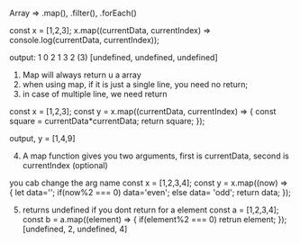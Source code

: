 Array => .map(), .filter(), .forEach()

const x = [1,2,3];
x.map((currentData, currentIndex) => console.log(currentData, currentIndex));

output:
1 0
2 1
3 2
(3) [undefined, undefined, undefined]

1) Map will always return u a array
2) when using map, if it is just a single line, you need no return;
3) in case of multiple line, we need return

const x = [1,2,3];
const y = x.map((currentData, currentIndex) => {
  const square = currentData*currentData;
  return square;
});

output,
y = [1,4,9]


4) A map function gives you two arguments,
first is currentData,
second is currentIndex (optional)

you cab change the arg name 
const x = [1,2,3,4];
const y = x.map((now) => {
  let data='';
  if(now%2 === 0)
    data='even';
  else
    data= 'odd';
  return data;
});

5) returns undefined if you dont return for a element
const a = [1,2,3,4];
const b = a.map((element) => {
  if(element%2 === 0)
    retrun element;
});
[undefined, 2, undefined, 4]
